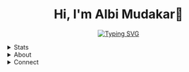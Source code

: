 <h1 align="center">Hi, I'm Albi Mudakar👋</h1>

<p align="center">
<a href="https://git.io/typing-svg"><img src="https://readme-typing-svg.demolab.com?font=Fira+Code&weight=600&size=22&pause=1000&color=2f80ed&center=true&vCenter=true&width=435&lines=Welcome+To+My+Github+Profile;Student+Of+Informatic+Engineering+;Freelancer+Front-End+Web;Linux+Enthusiast;Let's+talk+with+me" alt="Typing SVG" /></a>
</p>


<details>
<summary>Stats</summary>
<div align="center">
<a href="https://github.com/albimdkr/github-readme-stats">
  <img height=200 align="center" src="https://github-readme-stats.vercel.app/api?username=albimdkr&show_icons=true&theme=dark&title_color=2f80ed&icon_color=2f80ed" />
</a>
<a href="https://github.com/albimdkr/convoychat">
  <img height=200 align="center" src="https://github-readme-stats.vercel.app/api/top-langs?username=albimdkr&layout=compact&langs_count=8&card_width=400&show_icons=true&theme=dark&title_color=2f80ed&icon_color=2f80ed" />
</a>

</div>

[![GitHub Streak](https://streak-stats.demolab.com?user=albimdkr&theme=transparent&border_radius=5.5&mode=weekly&exclude_days=Sun%2CMon%2CTue%2CWed%2CThu%2CFri%2CSat)](https://git.io/streak-stats)





<br>

[![An image of @albimdkr's Holopin badges, which is a link to view their full Holopin profile](https://holopin.me/albimdkr)](https://holopin.io/@albimdkr)
<be>
</details>



<details>
<summary>About</summary>
- 🌱 I’m currently learning Web Development, Cloud Computing<br>
- 🤝 I’m looking for help with HTML, CSS, JavaScript, Java, Cloud Computing <br>
- 👨‍💻 All of my projects are available on my repository <br>
- 📫 How to reach me albimudakar04@gmail.com <br>
- ⚡ Fun fact like sharing experiences and knowledge programming.<br>
</details>



<details>
<summary>Connect</summary>
<div align='center'>
<a href="https://www.linkedin.com/in/albi-mudakar-nasyabi-1970a6225" target="_blank">
<img src="https://img.shields.io/badge/linkedin:  AlbiMudakar-%2300acee.svg?color=405DE6&style=for-the-badge&logo=linkedin&logoColor=white" alt=linkedin style="margin-bottom: 5px;"/>
</a>
	
<a href="https://twitter.com/albmdkr" target="_blank">
<img src="https://img.shields.io/badge/twitter: AlbiMudakar-%2300acee.svg?color=1DA1F2&style=for-the-badge&logo=twitter&logoColor=white" alt=twitter style="margin-bottom: 5px;"/>
</a>

<a href="mailto:albimudakar04@gmail.com" target="_blank">
<img src="https://img.shields.io/badge/gmail:  AlbiMudakar-%23EA4335.svg?style=for-the-badge&logo=gmail&logoColor=white" t=mail style="margin-bottom: 5px;" />
</a>
</div>
</details>
